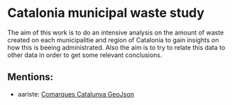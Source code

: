 # Catalonia municipal waste study

The aim of this work is to do an intensive analysis on the amount of waste created on each municipalitie and region of Catalonia to gain insights on how this is beeing administrated. Also the aim is to try to relate this data to other data in order to get some relevant conclusions.

## Mentions:
- aariste: [Comarques Catalunya GeoJson](https://github.com/aariste/GeoJSON-Mapas)
